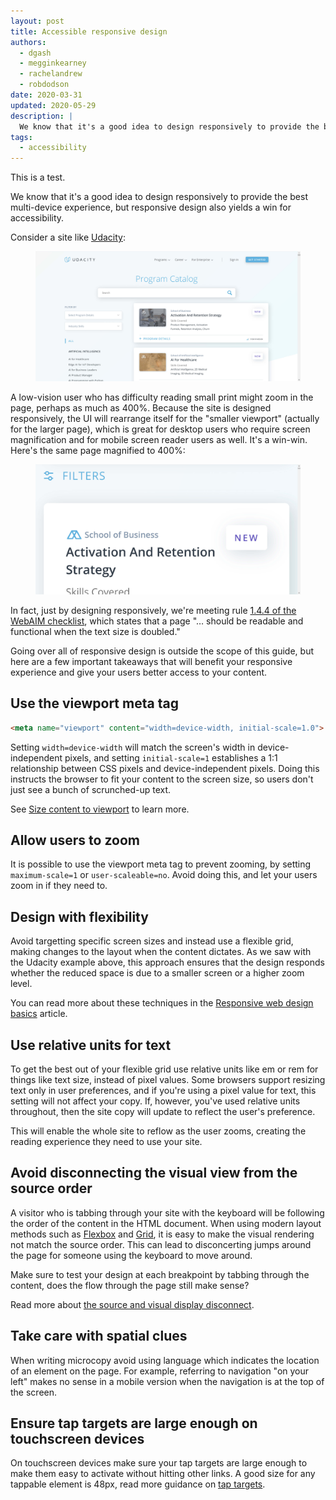 ```yaml
---
layout: post
title: Accessible responsive design
authors:
  - dgash
  - megginkearney
  - rachelandrew
  - robdodson
date: 2020-03-31
updated: 2020-05-29
description: |
  We know that it's a good idea to design responsively to provide the best multi-device experience, but responsive design also yields a win for accessibility.
tags:
  - accessibility
---
```


This is a test.

We know that it's a good idea to design responsively to provide the best multi-device experience,
but responsive design also yields a win for accessibility.

Consider a site like [Udacity](https://udacity.com):

<figure class="w-figure">
  <img class="w-screenshot" src="./udacity-100.jpg" alt="The Udacity site">
</figure>

A low-vision user who has difficulty reading small print might zoom in the page,
perhaps as much as 400%.
Because the site is designed responsively,
the UI will rearrange itself for the "smaller viewport" (actually for the larger page),
which is great for desktop users who require screen magnification
and for mobile screen reader users as well. It's a win-win.
Here's the same page magnified to 400%:

<figure class="w-figure">
  <img src="./udacity-400.jpg" alt="The Udacity site zoomed to 400%">
</figure>

In fact, just by designing responsively,
we're meeting rule [1.4.4 of the WebAIM checklist](https://webaim.org/standards/wcag/checklist#sc1.4.4),
which states that a page "… should be readable and functional when the text size is doubled."

Going over all of responsive design is outside the scope of this guide,
but here are a few important takeaways that will benefit your responsive experience
and give your users better access to your content.

## Use the viewport meta tag

```html
<meta name="viewport" content="width=device-width, initial-scale=1.0">
```

Setting `width=device-width` will match the screen's width in device-independent pixels,
and setting `initial-scale=1` establishes a 1:1 relationship between CSS pixels and device-independent pixels.
Doing this instructs the browser to fit your content to the screen size,
so users don't just see a bunch of scrunched-up text.

See [Size content to viewport](/responsive-web-design-basics/#viewport) to learn more.

## Allow users to zoom

It is possible to use the viewport meta tag to prevent zooming,
by setting `maximum-scale=1` or `user-scaleable=no`.
Avoid doing this, and let your users zoom in if they need to.

## Design with flexibility

Avoid targetting specific screen sizes and instead use a flexible grid,
making changes to the layout when the content dictates.
As we saw with the Udacity example above, this approach ensures that the design responds
whether the reduced space is due to a smaller screen or a higher zoom level.

You can read more about these techniques in the [Responsive web design basics](/responsive-web-design-basics/) article.

## Use relative units for text

To get the best out of your flexible grid
use relative units like em or rem for things like text size, instead of pixel values.
Some browsers support resizing text only in user preferences,
and if you're using a pixel value for text, this setting will not affect your copy.
If, however, you've used relative units throughout,
then the site copy will update to reflect the user's preference.

This will enable the whole site to reflow as the user zooms,
creating the reading experience they need to use your site.

## Avoid disconnecting the visual view from the source order

A visitor who is tabbing through your site with the keyboard
will be following the order of the content in the HTML document.
When using modern layout methods such as [Flexbox](/responsive-web-design-basics/#flexbox) and [Grid](/responsive-web-design-basics/#grid),
it is easy to make the visual rendering not match the source order.
This can lead to disconcerting jumps around the page for someone using the keyboard to move around.

Make sure to test your design at each breakpoint by tabbing through the content,
does the flow through the page still make sense?

Read more about [the source and visual display disconnect](/content-reordering/).

## Take care with spatial clues

When writing microcopy avoid using language which indicates the location of an element on the page.
For example, referring to navigation "on your left" makes no sense in a mobile version
when the navigation is at the top of the screen.

## Ensure tap targets are large enough on touchscreen devices

On touchscreen devices make sure your tap targets are large enough
to make them easy to activate without hitting other links.
A good size for any tappable element is 48px,
read more guidance on [tap targets](/accessible-tap-targets/).
